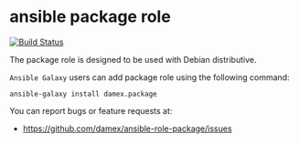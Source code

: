 # ansible package role

[![Build Status](https://travis-ci.com/damex/ansible-role-package.svg?branch=master)](https://travis-ci.com/damex/ansible-role-package)

The package role is designed to be used with Debian distributive.

`Ansible Galaxy` users can add package role using the following command:

`ansible-galaxy install damex.package`

You can report bugs or feature requests at:

* https://github.com/damex/ansible-role-package/issues
